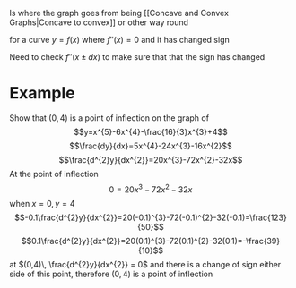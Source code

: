 Is where the graph goes from being [[Concave and Convex Graphs|Concave to convex]] or other way round

for a curve $y=f(x)$
where $f''(x)=0$ and it has changed sign

Need to check $f''(x \pm dx)$ to make sure that that the sign has changed

# Example
Show that $(0,4)$ is a point of inflection on the graph of $$y=x^{5}-6x^{4}-\frac{16}{3}x^{3}+4$$
$$\frac{dy}{dx}=5x^{4}-24x^{3}-16x^{2}$$
$$\frac{d^{2}y}{dx^{2}}=20x^{3}-72x^{2}-32x$$
At the point of inflection $$0=20x^{3}-72x^{2}-32x$$
when $x=0,y=4$
$$-0.1\frac{d^{2}y}{dx^{2}}=20(-0.1)^{3}-72(-0.1)^{2}-32(-0.1)=\frac{123}{50}$$
$$0.1\frac{d^{2}y}{dx^{2}}=20(0.1)^{3}-72(0.1)^{2}-32(0.1)=-\frac{39}{10}$$
at $(0,4)\, \frac{d^{2}y}{dx^{2}} = 0$ and there is a change of sign either side of this point, therefore $(0,4)$ is a point of inflection

